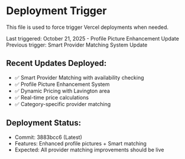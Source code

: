 # Deployment Trigger

This file is used to force trigger Vercel deployments when needed.

Last triggered: October 21, 2025 - Profile Picture Enhancement Update
Previous trigger: Smart Provider Matching System Update

## Recent Updates Deployed:
- ✅ Smart Provider Matching with availability checking
- ✅ Profile Picture Enhancement System  
- ✅ Dynamic Pricing with Lavington area
- ✅ Real-time price calculations
- ✅ Category-specific provider matching

## Deployment Status:
- Commit: 3883bcc6 (Latest)
- Features: Enhanced profile pictures + Smart matching
- Expected: All provider matching improvements should be live